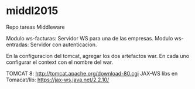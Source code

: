 # middl2015
Repo tareas Middleware

Modulo ws-facturas: Servidor WS para una de las empresas.
Modulo ws-entradas: Servidor con autenticacion.

En la configuracion del tomcat, agregar los dos artefactos war. En cada uno configurar el context con el nombre del war.

TOMCAT 8: http://tomcat.apache.org/download-80.cgi
JAX-WS libs en Tomacat/lib: https://jax-ws.java.net/2.2.10/
